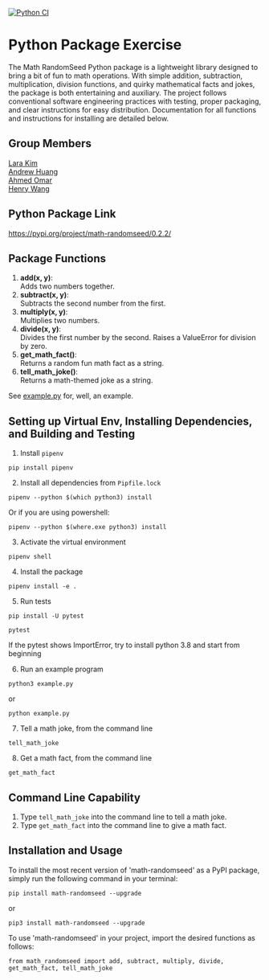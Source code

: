 [![Python CI](https://github.com/software-students-fall2023/3-python-package-exercise-random-seed-2/actions/workflows/python-package.yml/badge.svg?branch=lara)](https://github.com/software-students-fall2023/3-python-package-exercise-random-seed-2/actions/workflows/python-package.yml)

# Python Package Exercise

The Math RandomSeed Python package is a lightweight library designed to bring a bit of fun to math operations. With simple addition, subtraction, multiplication, division functions, and quirky mathematical facts and jokes, the package is both entertaining and auxiliary. The project follows conventional software engineering practices with testing, proper packaging, and clear instructions for easy distribution.
Documentation for all functions and instructions for installing are detailed below.

## Group Members 
[Lara Kim](https://github.com/larahynkim) <br>
[Andrew Huang](https://github.com/andrewhuanggg) <br>
[Ahmed Omar](https://github.com/ahmed-o-324) <br>
[Henry Wang](https://github.com/fishlesswater) <br>

## Python Package Link
https://pypi.org/project/math-randomseed/0.2.2/

## Package Functions
1. **add(x, y)**:<br>
Adds two numbers together.
2. **subtract(x, y)**:<br>
Subtracts the second number from the first.
3. **multiply(x, y)**:<br>
Multiplies two numbers.
4. **divide(x, y)**:<br>
Divides the first number by the second. Raises a ValueError for division by zero.
5. **get_math_fact()**:<br>
Returns a random fun math fact as a string.
6. **tell_math_joke()**:<br>
Returns a math-themed joke as a string.

See [example.py](./example.py) for, well, an example.


## Setting up Virtual Env, Installing Dependencies, and Building and Testing 

1. Install `pipenv`
```
pip install pipenv 
```

2. Install all dependencies from `Pipfile.lock`
```
pipenv --python $(which python3) install
```
Or if you are using powershell:
```
pipenv --python $(where.exe python3) install
```

3. Activate the virtual environment
```
pipenv shell 
```

4. Install the package
```
pipenv install -e . 
```

5. Run tests
```
pip install -U pytest

pytest
```
If the pytest shows ImportError, try to install python 3.8 and start from beginning

6. Run an example program
```
python3 example.py
```
or
```
python example.py
```
7. Tell a math joke, from the command line
```
tell_math_joke
```
8. Get a math fact, from the command line
```
get_math_fact
```

## Command Line Capability 
1. Type `tell_math_joke` into the command line to tell a math joke.
2. Type `get_math_fact` into the command line to give a math fact.

## Installation and Usage 
To install the most recent version of 'math-randomseed' as a PyPI package, simply run the following command in your terminal: 
```
pip install math-randomseed --upgrade 
```
or 
```
pip3 install math-randomseed --upgrade
```

To use 'math-randomseed' in your project, import the desired functions as follows: 
```
from math_randomseed import add, subtract, multiply, divide, get_math_fact, tell_math_joke
```
